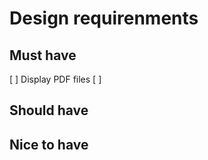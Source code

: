 # Design requirenments

## Must have

[ ] Display PDF files
[ ] 




## Should have





## Nice to have